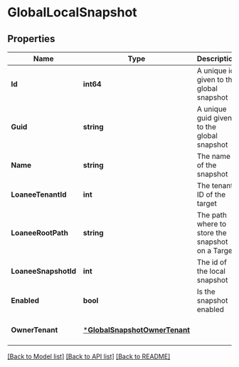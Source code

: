 # GlobalLocalSnapshot

## Properties
Name | Type | Description | Notes
------------ | ------------- | ------------- | -------------
**Id** | **int64** | A unique id given to the global snapshot | [optional] [default to null]
**Guid** | **string** | A unique guid given to the global snapshot | [optional] [default to null]
**Name** | **string** | The name of the snapshot | [optional] [default to null]
**LoaneeTenantId** | **int** | The tenant ID of the target | [optional] [default to null]
**LoaneeRootPath** | **string** | The path where to store the snapshot on a Target | [optional] [default to null]
**LoaneeSnapshotId** | **int** | The id of the local snapshot | [optional] [default to null]
**Enabled** | **bool** | Is the snapshot enabled | [optional] [default to true]
**OwnerTenant** | [***GlobalSnapshotOwnerTenant**](GlobalSnapshotOwnerTenant.md) |  | [optional] [default to null]

[[Back to Model list]](../README.md#documentation-for-models) [[Back to API list]](../README.md#documentation-for-api-endpoints) [[Back to README]](../README.md)

